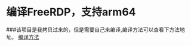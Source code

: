 编译FreeRDP，支持arm64
==========
###该项目是我拷贝过来的，但是需要自己来编译,编译方法可以查看下方法地址。
[编译方法](http://www.jianshu.com/p/dd88aea1326d?utm_campaign=hugo&utm_medium=reader_share&utm_content=note&utm_source=qq)

